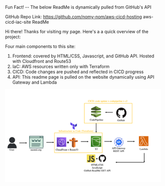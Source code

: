 Fun Fact! -- The below ReadMe is dynamically pulled from GitHub's API

GitHub Repo Link: https://github.com/nomy-nom/aws-cicd-hosting
aws-cicd-iac-site ReadMe

Hi there! Thanks for visiting my page. Here's a a quick overview of the project:

Four main components to this site:
1) Frontend: covered by HTML/CSS, Javascript, and GitHub API. Hosted with Cloudfront and Route53
2) IaC: AWS resources written only with Terraform
3) CICD: Code changes are pushed and reflected in  CICD progress
4) API: This readme page is pulled on the website dynamically using API Gateway and Lambda

![Alt Text](https://github.com/nomy-nom/aws-cicd-hosting/blob/main/imges/overview.png?raw=true)


